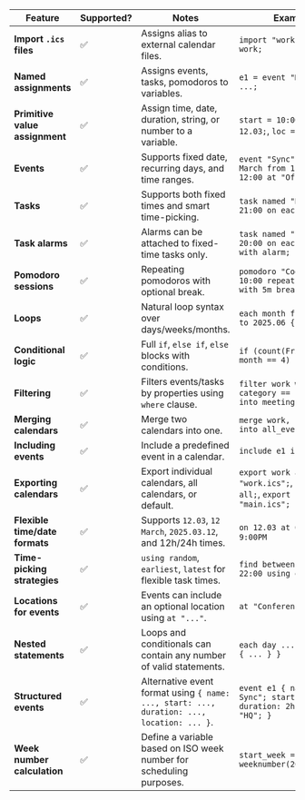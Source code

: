 | **Feature**                    | **Supported?** | **Notes**                                                                                         | **Example** |
|-------------------------------|----------------|----------------------------------------------------------------------------------------------------|-------------|
| **Import `.ics` files**        | ✅             | Assigns alias to external calendar files.                                                          | `import "work.ics" as work;` |
| **Named assignments**          | ✅             | Assigns events, tasks, pomodoros to variables.                                                     | `e1 = event "Meeting" ...;` |
| **Primitive value assignment** | ✅             | Assign time, date, duration, string, or number to a variable.                                      | `start = 10:00;`, `day = 12.03;`, `loc = "Room A";` |
| **Events**                     | ✅             | Supports fixed date, recurring days, and time ranges.                                              | `event "Sync" on 12 March from 11:00 to 12:00 at "Office";` |
| **Tasks**                      | ✅             | Supports both fixed times and smart time-picking.                                                  | `task named "Review" at 21:00 on each Monday;` |
| **Task alarms**                | ✅             | Alarms can be attached to fixed-time tasks only.                                                   | `task named "Plan" at 20:00 on each Sunday with alarm;` |
| **Pomodoro sessions**          | ✅             | Repeating pomodoros with optional break.                                                           | `pomodoro "Code" at 10:00 repeat 4 times with 5m break;` |
| **Loops**                      | ✅             | Natural loop syntax over days/weeks/months.                                                        | `each month from 2025.01 to 2025.06 { ... }` |
| **Conditional logic**          | ✅             | Full `if`, `else if`, `else` blocks with conditions.                                               | `if (count(Friday) in month == 4) { ... }` |
| **Filtering**                  | ✅             | Filters events/tasks by properties using `where` clause.                                           | `filter work where category == "meeting" into meetings_only;` |
| **Merging calendars**          | ✅             | Merge two calendars into one.                                                                      | `merge work, personal into all_events;` |
| **Including events**           | ✅             | Include a predefined event in a calendar.                                                          | `include e1 in work;` |
| **Exporting calendars**        | ✅             | Export individual calendars, all calendars, or default.                                            | `export work as "work.ics";`, `export all;`, `export default as "main.ics";` |
| **Flexible time/date formats** | ✅             | Supports `12.03`, `12 March`, `2025.03.12`, and 12h/24h times.                                     | `on 12.03 at 09:00`, `at 9:00PM` |
| **Time-picking strategies**    | ✅             | `using random`, `earliest`, `latest` for flexible task times.                                      | `find between 21:00 and 22:00 using earliest;` |
| **Locations for events**       | ✅             | Events can include an optional location using `at "..."`.                                          | `at "Conference Room A"` |
| **Nested statements**          | ✅             | Loops and conditionals can contain any number of valid statements.                                 | `each day ... { if (...) { ... } }` |
| **Structured events**          | ✅             | Alternative event format using `{ name: ..., start: ..., duration: ..., location: ... }`.          | `event e1 { name: "Team Sync"; start: 10:00; duration: 2h; location: "HQ"; }` |
| **Week number calculation**    | ✅             | Define a variable based on ISO week number for scheduling purposes.                                | `start_week = weeknumber(2025.02.03);` |
